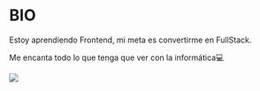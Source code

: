 <h1>BIO</h1>
<p>Estoy aprendiendo Frontend, mi meta es convertirme en FullStack.</p>

<p>Me encanta todo lo que tenga que ver con la informática💻</p>
<div>
    <a href="https://twitter.com/wycha_">
        <img src="https://img.shields.io/twitter/follow/wycha_?color=blue&label=Twitter&logo=wycha_&style=for-the-badge" target"_blank">
    </a>
</div>



